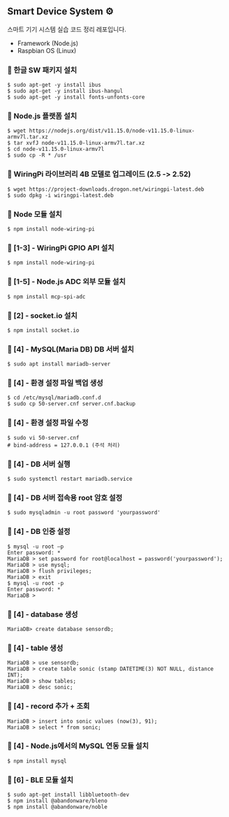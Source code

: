 ## Smart Device System ⚙

스마트 기기 시스템 실습 코드 정리 레포입니다.

- Framework (Node.js)
- Raspbian OS (Linux)

### :floppy_disk: 한글 SW 패키지 설치

```
$ sudo apt-get -y install ibus
$ sudo apt-get -y install ibus-hangul
$ sudo apt-get -y install fonts-unfonts-core
```

### :floppy_disk: Node.js 플랫폼 설치

```
$ wget https://nodejs.org/dist/v11.15.0/node-v11.15.0-linux-armv7l.tar.xz
$ tar xvfJ node-v11.15.0-linux-armv7l.tar.xz
$ cd node-v11.15.0-linux-armv7l
$ sudo cp -R * /usr
```

### :floppy_disk: WiringPi 라이브러리 4B 모델로 업그레이드 (2.5 -> 2.52)

```
$ wget https://project-downloads.drogon.net/wiringpi-latest.deb
$ sudo dpkg -i wiringpi-latest.deb
```

### :floppy_disk: Node 모듈 설치

```
$ npm install node-wiring-pi
```

### :floppy_disk: [1-3] - WiringPi GPIO API 설치

```
$ npm install node-wiring-pi
```

### :floppy_disk: [1-5] - Node.js ADC 외부 모듈 설치

```
$ npm install mcp-spi-adc
```

### :floppy_disk: [2] - socket.io 설치

```
$ npm install socket.io
```

### :floppy_disk: [4] - MySQL(Maria DB) DB 서버 설치

```
$ sudo apt install mariadb-server
```

### :floppy_disk: [4] - 환경 설정 파일 백업 생성

```
$ cd /etc/mysql/mariadb.conf.d
$ sudo cp 50-server.cnf server.cnf.backup
```

### :floppy_disk: [4] - 환경 설정 파일 수정

```
$ sudo vi 50-server.cnf 
# bind-address = 127.0.0.1 (주석 처리)
```

### :floppy_disk: [4] - DB 서버 실행

```
$ sudo systemctl restart mariadb.service
```

### :floppy_disk: [4] - DB 서버 접속용 root 암호 설정

```
$ sudo mysqladmin -u root password 'yourpassword'
```

### :floppy_disk: [4] - DB 인증 설정

```
$ mysql -u root –p
Enter password: *
MariaDB > set password for root@localhost = password('yourpassword');
MariaDB > use mysql;
MariaDB > flush privileges;
MariaDB > exit
$ mysql -u root -p
Enter password: *
MariaDB >
```

### :floppy_disk: [4] - database 생성

```
MariaDB> create database sensordb;
```

### :floppy_disk: [4] - table 생성

```
MariaDB > use sensordb;
MariaDB > create table sonic (stamp DATETIME(3) NOT NULL, distance INT);
MariaDB > show tables;
MariaDB > desc sonic;
```

### :floppy_disk: [4] - record 추가 + 조회

```
MariaDB > insert into sonic values (now(3), 91);
MariaDB > select * from sonic;
```

### :floppy_disk: [4] - Node.js에서의 MySQL 연동 모듈 설치

```
$ npm install mysql
```

### :floppy_disk: [6] - BLE 모듈 설치

```
$ sudo apt-get install libbluetooth-dev
$ npm install @abandonware/bleno
$ npm install @abandonware/noble
```
